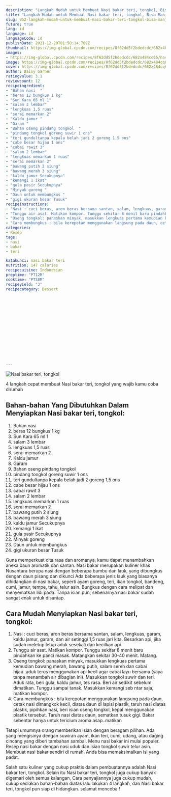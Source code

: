 ```yaml
---
description: "Langkah Mudah untuk Membuat Nasi bakar teri, tongkol, Bisa Manjain Lidah"
title: "Langkah Mudah untuk Membuat Nasi bakar teri, tongkol, Bisa Manjain Lidah"
slug: 952-langkah-mudah-untuk-membuat-nasi-bakar-teri-tongkol-bisa-manjain-lidah
future: true
lang: id
language: id
languageCode: id
publishDate: 2021-12-29T01:58:14.769Z 
thumbnail: https://img-global.cpcdn.com/recipes/8f62dd5f2bdedcdc/682x484cq65/nasi-bakar-teri-tongkol-foto-resep-utama.png
images:
- https://img-global.cpcdn.com/recipes/8f62dd5f2bdedcdc/682x484cq65/nasi-bakar-teri-tongkol-foto-resep-utama.png
image: https://img-global.cpcdn.com/recipes/8f62dd5f2bdedcdc/682x484cq65/nasi-bakar-teri-tongkol-foto-resep-utama.png
cover: https://img-global.cpcdn.com/recipes/8f62dd5f2bdedcdc/682x484cq65/nasi-bakar-teri-tongkol-foto-resep-utama.png
author: Daisy Garner
ratingvalue: 3.1
reviewcount: 12
recipeingredient:
- "Bahan nasi  "
- "beras 12 bungkus 1 kg"
- "Sun Kara 65 ml 1"
- "salam 3 lembar"
- "lengkuas 1,5 ruas"
- "serai memarkan 2"
- "Kaldu jamur "
- "Garam "
- "Bahan oseng pindang tongkol  "
- "pindang tongkol goreng suwir 1 ons"
- "teri gundultanpa kepala belah jadi 2 goreng 1,5 ons"
- "cabe besar hijau 1 ons"
- "cabai rawit 3"
- "salam 2 lembar"
- "lengkuas memarkan 1 ruas"
- "serai memarkan 2"
- "bawang putih 2 siung"
- "bawang merah 3 siung"
- "kaldu jamur Secukupnya"
- "kemangi 1 ikat"
- "gula pasir Secukupnya"
- "Minyak goreng "
- "Daun untuk membungkus "
- "gigi ukuran besar Tusuk"
recipeinstructions:
- "Nasi : cuci beras, aron beras bersama santan, salam, lengkuas, garam, kaldu jamur, garam, dan air setinggi 1,5 ruas jari kita. Besarkan api, jika sudah meletup letup aduk sesekali dan kecilkan api."
- "Tunggu air asat. Matikan kompor. Tunggu sekitar 8 menit baru pindahkan ke panci masak. Matangkan sekitar 30-40 menit. Matang."
- "Oseng tongkol: panaskan minyak, masukkan lengkuas pertama kemudian bawang merah, bawang putih, salam sereh dan cabai hijau..aduk terus menggunakan api kecil agar cabai layu bersama (saya tanpa menambah air dibagian ini). Masukkan tongkol suwir dan teri. Aduk rata, beri gula, kaldu jamur, tes rasa. Beri air sedikit sebelum dimatikan. Tunggu sampai tanak. Masukkan kemangi seb ntar saja, matikan kompor."
- "Cara membungkus : bila kerepotan menggunakan langsung pada daun, cetak nasi dimangkok kecil, diatas daun di lapisi plastik, taruh nasi diatas plastik, pipihkan nasi, beri isian oseng tongkol, kepal menggunakan plastik tersebut. Taruh nasi diatas daun, sematkan tusuk gigi. Bakar sebentar hanya untuk tericium aroma asap..matikan"
categories:
- Resep
tags:
- nasi
- bakar
- teri

katakunci: nasi bakar teri 
nutrition: 147 calories
recipecuisine: Indonesian
preptime: "PT12M"
cooktime: "PT38M"
recipeyield: "3"
recipecategory: Dessert


     
    
    
    
    
    
    
    
    
    
    
      
    
---
```



![Nasi bakar teri, tongkol](https://img-global.cpcdn.com/recipes/8f62dd5f2bdedcdc/682x484cq65/nasi-bakar-teri-tongkol-foto-resep-utama.png)

4 langkah cepat membuat  Nasi bakar teri, tongkol yang wajib kamu coba dirumah

<!--inarticleads1-->

## Bahan-bahan Yang Dibutuhkan Dalam Menyiapkan Nasi bakar teri, tongkol:

1. Bahan nasi  
1. beras 12 bungkus 1 kg
1. Sun Kara 65 ml 1
1. salam 3 lembar
1. lengkuas 1,5 ruas
1. serai memarkan 2
1. Kaldu jamur 
1. Garam 
1. Bahan oseng pindang tongkol  
1. pindang tongkol goreng suwir 1 ons
1. teri gundultanpa kepala belah jadi 2 goreng 1,5 ons
1. cabe besar hijau 1 ons
1. cabai rawit 3
1. salam 2 lembar
1. lengkuas memarkan 1 ruas
1. serai memarkan 2
1. bawang putih 2 siung
1. bawang merah 3 siung
1. kaldu jamur Secukupnya
1. kemangi 1 ikat
1. gula pasir Secukupnya
1. Minyak goreng 
1. Daun untuk membungkus 
1. gigi ukuran besar Tusuk

Guna memperkuat cita rasa dan aromanya, kamu dapat menambahkan aneka daun aromatik dan santan. Nasi bakar merupakan kuliner khas Nusantara berupa nasi dengan beberapa bumbu dan lauk, yang dibungkus dengan daun pisang dan dikunci Ada beberapa jenis lauk yang biasanya dihidangkan di nasi bakar, seperti ayam goreng, teri, ikan tongkol, bandeng, cumi, jamur, tempe, tahu, telur asin. Bungkus dengan cara melipat dan menyematkan lidi pada. Tanpa isian pun, sebenarnya nasi bakar sudah sangat enak untuk disantap. 

<!--inarticleads2-->

## Cara Mudah Menyiapkan Nasi bakar teri, tongkol:

1. Nasi : cuci beras, aron beras bersama santan, salam, lengkuas, garam, kaldu jamur, garam, dan air setinggi 1,5 ruas jari kita. Besarkan api, jika sudah meletup letup aduk sesekali dan kecilkan api.
1. Tunggu air asat. Matikan kompor. Tunggu sekitar 8 menit baru pindahkan ke panci masak. Matangkan sekitar 30-40 menit. Matang.
1. Oseng tongkol: panaskan minyak, masukkan lengkuas pertama kemudian bawang merah, bawang putih, salam sereh dan cabai hijau..aduk terus menggunakan api kecil agar cabai layu bersama (saya tanpa menambah air dibagian ini). Masukkan tongkol suwir dan teri. Aduk rata, beri gula, kaldu jamur, tes rasa. Beri air sedikit sebelum dimatikan. Tunggu sampai tanak. Masukkan kemangi seb ntar saja, matikan kompor.
1. Cara membungkus : bila kerepotan menggunakan langsung pada daun, cetak nasi dimangkok kecil, diatas daun di lapisi plastik, taruh nasi diatas plastik, pipihkan nasi, beri isian oseng tongkol, kepal menggunakan plastik tersebut. Taruh nasi diatas daun, sematkan tusuk gigi. Bakar sebentar hanya untuk tericium aroma asap..matikan


Tetapi umumnya orang memberikan isian dengan beragam pilihan. Ada yang mengisinya dengan suwiran ayam, ikan teri, cumi, udang, atau daging cincang yang diberi tambahan sambal. Menu nasi bakar ini mulai populer. Resep nasi bakar dengan nasi uduk dan isian tongkol suwir telur asin. Membuat nasi bakar sendiri di rumah, Anda bisa memaksimalkan isi yang padat. 

Salah satu kuliner yang cukup praktis dalam pembuatannya adalah  Nasi bakar teri, tongkol. Selain itu  Nasi bakar teri, tongkol  juga cukup banyak digemari oleh semua kalangan, Cara penyajiannya juga cukup mudah, cukup sediakan bahan-bahan diatas lalu lakukan 4 langkah, dan  Nasi bakar teri, tongkol  pun siap di hidangkan. selamat mencoba !
